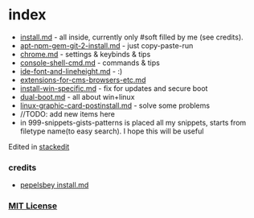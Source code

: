 # index
- [install.md](install.md#soft) - all inside, currently only #soft filled by me (see credits).
- [apt-npm-gem-git-2-install.md](apt-npm-gem-git-2-install.md) - just copy-paste-run
- [chrome.md](chrome.md) - settings & keybinds & tips
- [console-shell-cmd.md](console-shell-cmd.md) - commands & tips
- [ide-font-and-lineheight.md](ide-font-and-lineheight.md) - :)
- [extensions-for-cms-browsers-etc.md](extensions-for-cms-browsers-etc.md)
- [install-win-specific.md](install-win-specific.md) - fix for updates and secure boot
- [dual-boot.md](dual-boot.md) - all about win+linux
- [linux-graphic-card-postinstall.md](linux-graphic-card-postinstall.md) - solve some problems
- //TODO: add new items here
- in 999-snippets-gists-patterns is placed all my snippets, starts from filetype name(to easy search). I hope this will be useful

Edited in [stackedit](https://stackedit.io/editor)

### credits
- [pepelsbey install.md](https://gist.github.com/pepelsbey/2c9acf8917364e0150d4)

### [MIT License](LICENSE.md)
